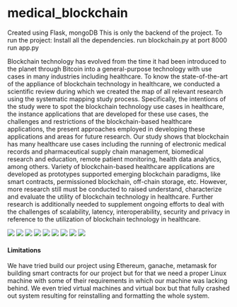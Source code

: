 # medical_blockchain
Created using Flask, mongoDB
This is only the backend of the project.
To run the project:
  Install all the dependencies.
  run blockchain.py at port 8000
  run app.py
  
<p>
Blockchain technology has evolved from the time it had been introduced to the planet
through Bitcoin into a general-purpose technology with use cases in many industries including
healthcare. To know the state-of-the-art of the appliance of blockchain technology in healthcare,
we conducted a scientific review during which we created the map of all relevant research using
the systematic mapping study process. Specifically, the intentions of the study were to spot the
blockchain technology use cases in healthcare, the instance applications that are developed for
these use cases, the challenges and restrictions of the blockchain-based healthcare applications,
the present approaches employed in developing these applications and areas for future research.
Our study shows that blockchain has many healthcare use cases including the running of
electronic medical records and pharmaceutical supply chain management, biomedical research
and education, remote patient monitoring, health data analytics, among others. Variety of
blockchain-based healthcare applications are developed as prototypes supported emerging
blockchain paradigms, like smart contracts, permissioned blockchain, off-chain storage, etc.
However, more research still must be conducted to raised understand, characterize and evaluate
the utility of blockchain technology in healthcare. Further research is additionally needed to
supplement ongoing efforts to deal with the challenges of scalability, latency, interoperability,
security and privacy in reference to the utilization of blockchain technology in healthcare.
</p>

<img src='https://user-images.githubusercontent.com/22398921/156562190-597b3aa7-1be1-40cf-92a4-22cc4d896e2f.png'/>
<img src='https://user-images.githubusercontent.com/22398921/156562224-49b01882-07fe-4c9f-98cd-2d7b91478110.png'/>
<img src='https://user-images.githubusercontent.com/22398921/156562260-5fb054c7-3da5-4c55-b51a-7bd60558cd15.png'/>
<img src='https://user-images.githubusercontent.com/22398921/156562354-3aeccd8a-fa4f-4c76-b2ae-684d961bf008.png'/>
<img src='https://user-images.githubusercontent.com/22398921/156562373-bfc24bbd-b771-4cff-9d00-a901fccb5d2b.png'/>
<img src='https://user-images.githubusercontent.com/22398921/156562466-8c5002ef-82ab-4a5a-b078-5ea6fd8391b7.png'/>
<img src='https://user-images.githubusercontent.com/22398921/156562488-31c4414a-eea5-4516-89a8-2f1225843eaf.png'/>
<img src='https://user-images.githubusercontent.com/22398921/156562514-3da9e1df-0e90-4c08-be8f-b125e3cea590.png'/>
<img src='https://user-images.githubusercontent.com/22398921/156562530-86eab7f4-b8bb-4cb0-8ad1-ebdd0c5c5a80.png'/>

<h4>Limitations </h4>
<p>
We have tried build our project using Ethereum, ganache, metamask for building smart
contracts for our project but for that we need a proper Linux machine with some of their
requirements in which our machine was lacking behind. We even tried virtual machines and
virtual box but that fully crashed out system resulting for reinstalling and formatting the whole
system.
</p>
